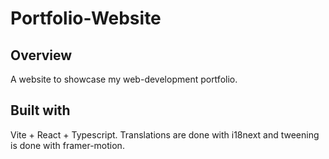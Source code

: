 # Portfolio-Website

## Overview

A website to showcase my web-development portfolio.

## Built with

Vite + React + Typescript. Translations are done with i18next and tweening is done with framer-motion.
